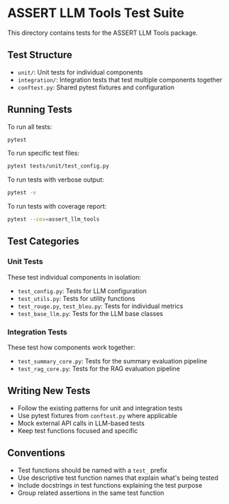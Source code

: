 # ASSERT LLM Tools Test Suite

This directory contains tests for the ASSERT LLM Tools package.

## Test Structure

- `unit/`: Unit tests for individual components
- `integration/`: Integration tests that test multiple components together
- `conftest.py`: Shared pytest fixtures and configuration

## Running Tests

To run all tests:

```bash
pytest
```

To run specific test files:

```bash
pytest tests/unit/test_config.py
```

To run tests with verbose output:

```bash
pytest -v
```

To run tests with coverage report:

```bash
pytest --cov=assert_llm_tools
```

## Test Categories

### Unit Tests

These test individual components in isolation:

- `test_config.py`: Tests for LLM configuration
- `test_utils.py`: Tests for utility functions
- `test_rouge.py`, `test_bleu.py`: Tests for individual metrics
- `test_base_llm.py`: Tests for the LLM base classes

### Integration Tests

These test how components work together:

- `test_summary_core.py`: Tests for the summary evaluation pipeline
- `test_rag_core.py`: Tests for the RAG evaluation pipeline

## Writing New Tests

- Follow the existing patterns for unit and integration tests
- Use pytest fixtures from `conftest.py` where applicable
- Mock external API calls in LLM-based tests
- Keep test functions focused and specific

## Conventions

- Test functions should be named with a `test_` prefix
- Use descriptive test function names that explain what's being tested
- Include docstrings in test functions explaining the test purpose
- Group related assertions in the same test function